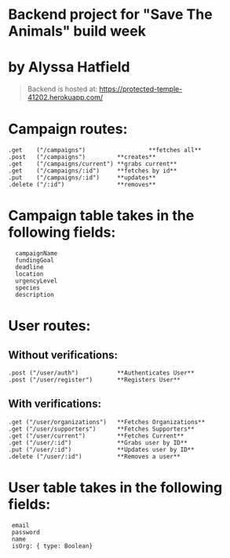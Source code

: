 # Backend project for "Save The Animals" build week

# by Alyssa Hatfield

> Backend is hosted at: https://protected-temple-41202.herokuapp.com/

# Campaign routes:

    .get    ("/campaigns")                  **fetches all**
    .post   ("/campaigns")         **creates**
    .get    ("/campaigns/current") **grabs current**
    .get    ("/campaigns/:id")     **fetches by id**
    .put    ("/campaigns/:id")     **updates**
    .delete ("/:id")               **removes**

# Campaign table takes in the following fields:

      campaignName
      fundingGoal
      deadline
      location
      urgencyLevel
      species
      description

# User routes:

## Without verifications:

    .post ("/user/auth")           **Authenticates User**
    .post ("/user/register")       **Registers User**

## With verifications:

    .get ("/user/organizations")   **Fetches Organizations**
    .get ("/user/supporters")      **Fetches Supporters**
    .get ("/user/current")         **Fetches Current**
    .get ("/user/:id")             **Grabs user by ID**
    .put ("/user/:id")             **Updates user by ID**
    .delete ("/user/:id")          **Removes a user**


# User table takes in the following fields:

     email
     password
     name
     isOrg: { type: Boolean}

